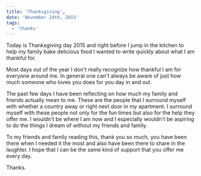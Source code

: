 ```yaml
---
title: 'Thanksgiving',
date: 'November 24th, 2015'
tags:
  - 'thanks'
---
```


Today is Thanksgiving day 2015 and right before I jump in the kitchen to help my
family bake delicious food I wanted to write quickly about what I am thankful
for.

Most days out of the year I don't really recognize how thankful I am for
everyone around me. In general one can't always be aware of just how much
someone who loves you does for you day in and out.

The past few days I have been reflecting on how much my family and friends
actually mean to me. These are the people that I surround myself with whether a
country away or right next door in my apartment. I surround myself with these
people not only for the fun times but also for the help they offer me. I
wouldn't be where I am now and I especially wouldn't be aspiring to do the
things I dream of without my friends and family.

To my friends and family reading this, thank you so much, you have been there
when I needed it the most and also have been there to share in the laughter. I
hope that I can be the same kind of support that you offer me every day.

Thanks.
